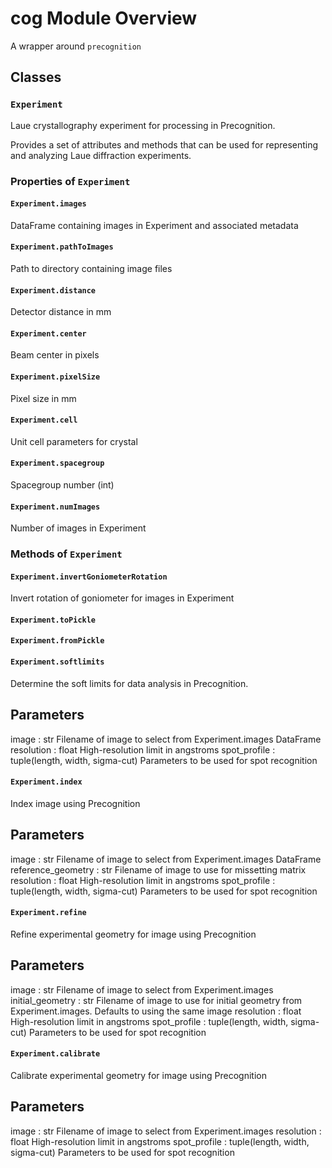 # **cog** Module Overview

A wrapper around `precognition`

## Classes
### `Experiment`
Laue crystallography experiment for processing in Precognition.

Provides a set of attributes and methods that can be used for
representing and analyzing Laue diffraction experiments.
### Properties of `Experiment` 
#### `Experiment.images`
DataFrame containing images in Experiment and associated metadata 
#### `Experiment.pathToImages`
Path to directory containing image files 
#### `Experiment.distance`
Detector distance in mm 
#### `Experiment.center`
Beam center in pixels 
#### `Experiment.pixelSize`
Pixel size in mm 
#### `Experiment.cell`
Unit cell parameters for crystal 
#### `Experiment.spacegroup`
Spacegroup number (int) 
#### `Experiment.numImages`
Number of images in Experiment 
### Methods of `Experiment` 
#### `Experiment.invertGoniometerRotation`

Invert rotation of goniometer for images in Experiment 
#### `Experiment.toPickle`
#### `Experiment.fromPickle`
#### `Experiment.softlimits`

Determine the soft limits for data analysis in Precognition.

Parameters
----------
image : str
    Filename of image to select from Experiment.images DataFrame
resolution : float
    High-resolution limit in angstroms
spot_profile : tuple(length, width, sigma-cut)
    Parameters to be used for spot recognition 
#### `Experiment.index`

Index image using Precognition

Parameters
----------
image : str
    Filename of image to select from Experiment.images DataFrame
reference_geometry : str
    Filename of image to use for missetting matrix
resolution : float
    High-resolution limit in angstroms
spot_profile : tuple(length, width, sigma-cut)
    Parameters to be used for spot recognition 
#### `Experiment.refine`

Refine experimental geometry for image using Precognition

Parameters
----------
image : str
    Filename of image to select from Experiment.images
initial_geometry : str
    Filename of image to use for initial geometry from Experiment.images.
    Defaults to using the same image
resolution : float
    High-resolution limit in angstroms
spot_profile : tuple(length, width, sigma-cut)
    Parameters to be used for spot recognition 
#### `Experiment.calibrate`

Calibrate experimental geometry for image using Precognition

Parameters
----------
image : str
    Filename of image to select from Experiment.images
resolution : float
    High-resolution limit in angstroms
spot_profile : tuple(length, width, sigma-cut)
    Parameters to be used for spot recognition 





